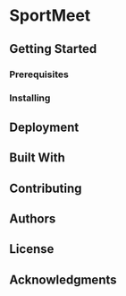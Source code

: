 # SportMeet

## Getting Started

### Prerequisites

### Installing

## Deployment

## Built With

## Contributing

## Authors

## License

## Acknowledgments

